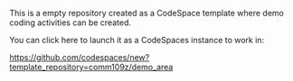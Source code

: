 This is a empty repository created as a CodeSpace template where demo coding activities can be created.

You can click here to launch it as a CodeSpaces instance to work in:

https://github.com/codespaces/new?template_repository=comm109z/demo_area
